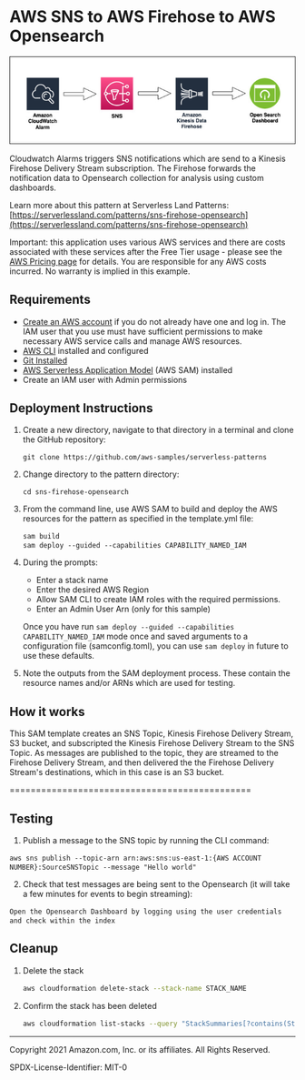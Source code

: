 # AWS SNS to AWS Firehose to AWS Opensearch 

![Concept](./sns-firehose-opensearch.jpg)

Cloudwatch Alarms triggers SNS notifications which are send to a Kinesis Firehose Delivery Stream subscription. The Firehose forwards the notification data to Opensearch collection for analysis using custom dashboards.

Learn more about this pattern at Serverless Land Patterns: [https://serverlessland.com/patterns/sns-firehose-opensearch](https://serverlessland.com/patterns/sns-firehose-opensearch)

Important: this application uses various AWS services and there are costs associated with these services after the Free Tier usage - please see the [AWS Pricing page](https://aws.amazon.com/pricing/) for details. You are responsible for any AWS costs incurred. No warranty is implied in this example.

## Requirements

* [Create an AWS account](https://portal.aws.amazon.com/gp/aws/developer/registration/index.html) if you do not already have one and log in. The IAM user that you use must have sufficient permissions to make necessary AWS service calls and manage AWS resources.
* [AWS CLI](https://docs.aws.amazon.com/cli/latest/userguide/install-cliv2.html) installed and configured
* [Git Installed](https://git-scm.com/book/en/v2/Getting-Started-Installing-Git)
* [AWS Serverless Application Model](https://docs.aws.amazon.com/serverless-application-model/latest/developerguide/serverless-sam-cli-install.html) (AWS SAM) installed
* Create an IAM user with Admin permissions

## Deployment Instructions

1. Create a new directory, navigate to that directory in a terminal and clone the GitHub repository:
    ``` 
    git clone https://github.com/aws-samples/serverless-patterns
    ```
1. Change directory to the pattern directory:
    ```
    cd sns-firehose-opensearch
    ```
1. From the command line, use AWS SAM to build and deploy the AWS resources for the pattern as specified in the template.yml file:
    ```
    sam build
    sam deploy --guided --capabilities CAPABILITY_NAMED_IAM
    ```
1. During the prompts:
    * Enter a stack name
    * Enter the desired AWS Region
    * Allow SAM CLI to create IAM roles with the required permissions.
    * Enter an Admin User Arn (only for this sample)

    Once you have run `sam deploy --guided --capabilities CAPABILITY_NAMED_IAM` mode once and saved arguments to a configuration file (samconfig.toml), you can use `sam deploy` in future to use these defaults.

1. Note the outputs from the SAM deployment process. These contain the resource names and/or ARNs which are used for testing.

## How it works

This SAM template creates an SNS Topic, Kinesis Firehose Delivery Stream, S3 bucket, and subscripted the Kinesis Firehose Delivery Stream to the SNS Topic. As messages are published to the topic, they are streamed to the Firehose Delivery Stream, and then delivered the the Firehose Delivery Stream's destinations, which in this case is an S3 bucket. 

==============================================

## Testing

1. Publish a message to the SNS topic by running the CLI command: 
```
aws sns publish --topic-arn arn:aws:sns:us-east-1:{AWS ACCOUNT NUMBER}:SourceSNSTopic --message "Hello world"
```

2. Check that test messages are being sent to the Opensearch (it will take a few minutes for events to begin streaming):

```
Open the Opensearch Dashboard by logging using the user credentials and check within the index
```


## Cleanup
 
1. Delete the stack
    ```bash
    aws cloudformation delete-stack --stack-name STACK_NAME
    ```
1. Confirm the stack has been deleted
    ```bash
    aws cloudformation list-stacks --query "StackSummaries[?contains(StackName,'STACK_NAME')].StackStatus"
    ```
----
Copyright 2021 Amazon.com, Inc. or its affiliates. All Rights Reserved.

SPDX-License-Identifier: MIT-0
